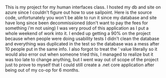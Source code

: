 This is my project for my human interfaces class. I hosted my db and site on azure since I couldn't figure out how to use sailpoint.
Here is the source code, unfortunately you won't be able to run it since my database and site have long since been decommissioned (don't want to pay the fees for something i'm not using)
I was very proud of this application as I put a whole weekend of work into it.
I ended up getting a 90% on the project because when people were doing usability tests I didn't clean the database and everything was duplicated in the test so the database was a mess after 10 people put in the same info.
I also forgot to treat the ' value literally so it would also error out when someone tried this, I managed to realize but it was too late to change anything, but I went way out of scope of the project just to prove to
myself that I could still create a .net core application after being out of my co-op for 6 months.



